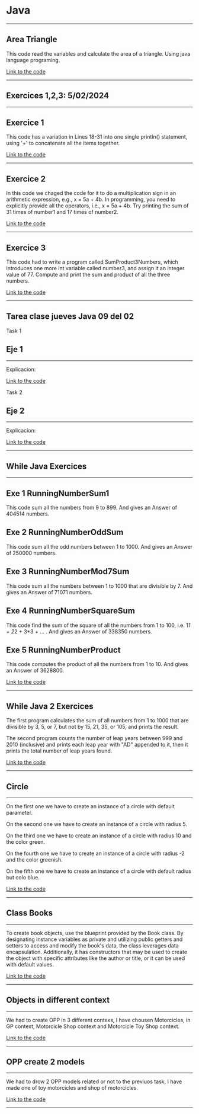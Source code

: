 # Java
---

## Area Triangle

This code read the variables and calculate the area of a triangle. Using java language programing.

[Link to the code](https://github.com/LizardMestre689/J25-Programming/tree/main/java/Triangle?classId=f76ec08a-f0fa-4d99-b5c0-0c3fb8f92d29&assignmentId=4b1f75a4-58b0-461f-aee5-2b2143d2ac10&submissionId=2c9e17d6-be05-8197-ce47-5fdef4c01a12)

---

## Exercices 1,2,3: 5/02/2024

---
Exercice 1
---

This code has a variation in Lines 18-31 into one single println() statement, using '+' to concatenate all the items together.

[Link to the code](https://github.com/LizardMestre689/J25-Programming/blob/main/java/Basic%20Arthmetic%20Problems/Exe%201.%20java)  

---
Exercice 2
---

In this code we chaged the code for it to do a multiplication sign in an arithmetic expression, e.g., x = 5a + 4b. In programming, you need to explicitly provide all the operators, i.e., x = 5a + 4b. Try printing the sum of 31 times of number1 and 17 times of number2.

[Link to the code](https://github.com/LizardMestre689/J25-Programming/blob/main/java/Basic%20Arthmetic%20Problems/Exe%202.java)

---
Exercice 3
---

This code had to write a program called SumProduct3Numbers, which introduces one more int variable called number3, and assign it an integer value of 77. Compute and print the sum and product of all the three numbers.

[Link to the code](https://github.com/LizardMestre689/J25-Programming/blob/main/java/Basic%20Arthmetic%20Problems/Exe%203.java)

---
## Tarea clase jueves Java 09 del 02

Task 1

## Eje 1

---
Explicacion:

[Link to the code](https://github.com/LizardMestre689/J25-Programming/blob/main/java/Tarea%20clase%20jueves%20Java%2009%20del%2002/Eje%201/Ejercicio%201.java)

Task 2

## Eje 2

---
Explicacion:

[Link to the code](https://github.com/LizardMestre689/J25-Programming/blob/main/java/Tarea%20clase%20jueves%20Java%2009%20del%2002/Eje%202/Ejercicio%202.java)

---

## While Java Exercices
---

Exe 1 RunningNumberSum1
---
This code sum all the numbers from 9 to 899. And gives an Answer of 404514 numbers.



Exe 2 RunningNumberOddSum
---
This code sum all the odd numbers between 1 to 1000. And gives an Answer of 250000 numbers.



Exe 3 RunningNumberMod7Sum
---
This code sum all the numbers between 1 to 1000 that are divisible by 7. And gives an Answer of 71071 numbers.



Exe 4 RunningNumberSquareSum
---
This code find the sum of the square of all the numbers from 1 to 100, i.e. 1*1 + 2*2 + 3*3 + ... . And gives an Answer of 338350 numbers.



Exe 5 RunningNumberProduct
---
This code computes the product of all the numbers from 1 to 10. And gives an Answer of 3628800.

[Link to the code](https://github.com/LizardMestre689/J25-Programming/tree/main/java/While%20java)

---

## While Java 2 Exercices

The first program calculates the sum of all numbers from 1 to 1000 that are divisible by 3, 5, or 7, but not by 15, 21, 35, or 105, and prints the result.

The second program counts the number of leap years between 999 and 2010 (inclusive) and prints each leap year with "AD" appended to it, then it prints the total number of leap years found.

[Link to the code](https://github.com/LizardMestre689/J25-Programming/blob/main/java/While%20Java%202/code)

--- 

## Circle
---
On the first one we have to create an instance of a circle with default parameter.

On the second one we have to create an instance of a circle with radius 5.

On the third one we have to create an instance of a circle with radius 10 and the color green.

On the fourth one we have to create an instance of a circle with radius -2 and the color greenish.

On the fifth one we have to create an instance of a circle with default radius but colo blue.

[Link to the code](https://github.com/LizardMestre689/J25-Programming/blob/main/java/Circles/Circles.java)

---

## Class Books

---

To create book objects, use the blueprint provided by the Book class. By designating instance variables as private and utilizing public getters and setters to access and modify the book's data, the class leverages data encapsulation. Additionally, it has constructors that may be used to create the object with specific attributes like the author or title, or it can be used with default values.

[Link to the code](https://github.com/LizardMestre689/J25-Programming/blob/main/java/Class%20Books/Exercice%20Books.java)

---

## Objects in different context
---
We had to create OPP in 3 different contexs, I have chousen Motorcicles, in GP context, Motorcicle Shop context and Motorcicle Toy Shop context.

[Link to the code](https://github.com/LizardMestre689/J25-Programming/blob/main/java/Objetos%20en%20diferentes%20contextos/Objetos_en_diferentes_contextos.java)

---

## OPP create 2 models
---

We had to drow 2 OPP models related or not to the previuos task, I have made one of toy motorcicles and shop of motorcicles.

[Link to the code](https://github.com/LizardMestre689/J25-Programming/blob/main/java/OOP%20crear%202%20modelos/OOP%20crear%202%20modelos.md)

---

